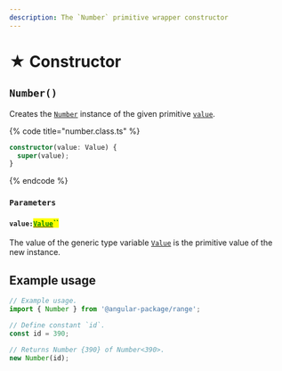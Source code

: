 ```yaml
---
description: The `Number` primitive wrapper constructor
---
```


# ★ Constructor

## `Number()`

Creates the [`Number`](broken-reference) instance of the given primitive [`value`](constructor.md#value-value).

{% code title="number.class.ts" %}
```typescript
constructor(value: Value) {
  super(value);
}
```
{% endcode %}

### `Parameters`

#### `value:`[<mark style="color:green;">`Value`</mark>](../minimum/generic-type-variables.md#minimum-less-than-value-greater-than)<mark style="color:green;">``</mark>

The value of the generic type variable [`Value`](../minimum/generic-type-variables.md#minimum-less-than-value-greater-than) is the primitive value of the new instance.

## Example usage

```typescript
// Example usage.
import { Number } from '@angular-package/range';

// Define constant `id`.
const id = 390;

// Returns Number {390} of Number<390>.
new Number(id);
```
